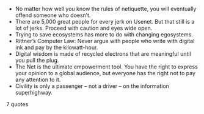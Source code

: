  - No matter how well you know the rules of netiquette, you will eventually offend someone who doesn’t.
 - There are 5,000 great people for every jerk on Usenet. But that still is a lot of jerks. Proceed with caution and eyes wide open.
 - Trying to save ecosystems has more to do with changing egosystems.
 - Rittner’s Computer Law: Never argue with people who write with digital ink and pay by the kilowatt-hour.
 - Digital wisdom is made of recycled electrons that are meaningful until you pull the plug.
 - The Net is the ultimate empowerment tool. You have the right to express your opinion to a global audience, but everyone has the right not to pay any attention to it.
 - Civility is only a passenger – not a driver – on the information superhighway.

7 quotes